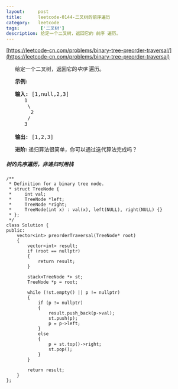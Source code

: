 ```yaml
---
layout:     post
title:      leetcode-0144-二叉树的前序遍历
category:   leetcode
tags:        ['二叉树']
description: 给定一个二叉树，返回它的 前序 遍历。
---
```

[https://leetcode-cn.com/problems/binary-tree-preorder-traversal/](https://leetcode-cn.com/problems/binary-tree-preorder-traversal)

<ul>
<div class="notranslate">
<p>给定一个二叉树，返回它的<em>中序&nbsp;</em>遍历。</p>

<p><strong>示例:</strong></p>

<pre><strong>输入:</strong> [1,null,2,3]
   1
    \
     2
    /
   3

<strong>输出:</strong> [1,2,3]</pre>

<p><strong>进阶:</strong>&nbsp;递归算法很简单，你可以通过迭代算法完成吗？</p>
</div>
</ul>

<h5>
 树的先序遍历，非递归时用栈
</h5>

	/**
	 * Definition for a binary tree node.
	 * struct TreeNode {
	 *     int val;
	 *     TreeNode *left;
	 *     TreeNode *right;
	 *     TreeNode(int x) : val(x), left(NULL), right(NULL) {}
	 * };
	 */
	class Solution {
	public:
	    vector<int> preorderTraversal(TreeNode* root)
	    {
	        vector<int> result;
	        if (root == nullptr)
	        {
	            return result;
	        }
	                
	        stack<TreeNode *> st;
	        TreeNode *p = root;
	
	        while (!st.empty() || p != nullptr)
	        {
	            if (p != nullptr)
	            {
	                result.push_back(p->val);
	                st.push(p);
	                p = p->left;
	            }
	            else
	            {
	                p = st.top()->right;
	                st.pop();
	            }
	        }
	
	        return result;
	    }
	};
